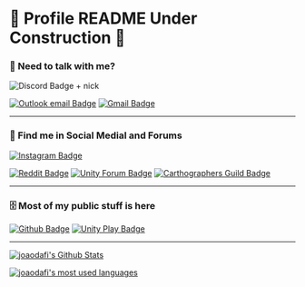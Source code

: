 # 🚧 Profile README Under Construction 🚧

### 💬 Need to talk with me?

![Discord Badge + nick](https://img.shields.io/badge/Discord-ID%3A%20joaodafi%230775-black?style=flat&logo=discord&logoColor=white&labelColor=7289d9)

[![Outlook email Badge](https://img.shields.io/badge/Outlook-blue?style=flat&logo=microsoftoutlook&link=mailto:joao.miguel.bb@hotmail.com)](mailto:joao.miguel.bb@hotmail.com)
[![Gmail Badge](https://img.shields.io/badge/Gmail-FF0000?style=flat&logo=gmail&logoColor=white&link=mailto:joao.itaoca@gmail.com)](mailto:joao.itaoca@gmail.com)

---

### 📰 Find me in **Social Medial** and **Forums**

[![Instagram Badge](https://img.shields.io/badge/Instagram-white?style=flat&logo=instagram&logoColor=black&link=https://www.instagram.com/joao.miguel.bb/)](https://www.instagram.com/joao.miguel.bb/)

[![Reddit Badge](https://img.shields.io/badge/Reddit-white?style=flat&logo=reddit&logoColor=FF5700&link=https://www.reddit.com/user/joaodaif)](https://www.reddit.com/user/joaodaif)
[![Unity Forum Badge](https://img.shields.io/badge/Unity%20Forum-white?style=flat&logo=unity&logoColor=black&link=https://forum.unity.com/members/jomiguel.4763815/)](https://forum.unity.com/members/jomiguel.4763815/)
[![Carthographers Guild Badge](https://img.shields.io/badge/Carthographers%20Guild-brown?style=flat&link=https://www.cartographersguild.com/member.php?u=96669)](https://www.cartographersguild.com/member.php?u=96669)

---

### 🗄️ Most of my public stuff is here

[![Github Badge](https://img.shields.io/badge/Github-black?style=flat&logo=Github&logoColor=white&link=https://github.com/joaodafi?tab=repositoriesi)](https://github.com/joaodafi?tab=repositories)
[![Unity Play Badge](https://img.shields.io/badge/Unity%20Play-black?style=flat&logo=unity&logoColor=white&link=https://play.unity.com/u/jomiguel)](https://play.unity.com/u/jomiguel)

---

[![joaodafi's Github Stats](https://github-readme-stats.vercel.app/api?username=joaodafi&hide_border=true&theme=vue&show_icons=true&count_private=true&include_all_commits=true&custom_title=My%20Stats)](https://github.com/joaodafi?tab=repositories)

[![joaodafi's most used languages](https://github-readme-stats.vercel.app/api/top-langs/?username=joaodafi&hide_border=true&theme=vue&langs_count=10)](https://github.com/joaodafi?tab=repositories)

<!--
**joaodafi/joaodafi** is a ✨ _special_ ✨ repository because its `README.md` (this file) appears on your GitHub profile.

Here are some ideas to get you started:

- 🔭 I’m currently working on ...
- 🌱 I’m currently learning ...
- 👯 I’m looking to collaborate on ...
- 🤔 I’m looking for help with ...
- 💬 Ask me about ...
- 📫 How to reach me: ...
- 😄 Pronouns: ...
- ⚡ Fun fact: ...
-->
